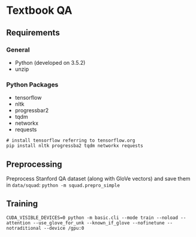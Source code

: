 # Textbook QA

## Requirements
### General
- Python (developed on 3.5.2)
- unzip

### Python Packages
- tensorflow
- nltk
- progressbar2
- tqdm
- networkx
- requests

```
# install tensorflow referring to tensorflow.org
pip install nltk progressba2 tqdm networkx requests
```

## Preprocessing
Preprocess Stanford QA dataset (along with GloVe vectors) and save them in `data/squad`:
```python -m squad.prepro_simple```

## Training
```CUDA_VISIBLE_DEVICES=0 python -m basic.cli --mode train --noload --attention --use_glove_for_unk --known_if_glove --nofinetune --notraditional --device /gpu:0```
